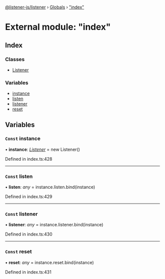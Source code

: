 [@listener-js/listener](../README.md) › [Globals](../globals.md) › ["index"](_index_.md)

# External module: "index"


## Index

### Classes

* [Listener](../classes/_index_.listener.md)

### Variables

* [instance](_index_.md#const-instance)
* [listen](_index_.md#const-listen)
* [listener](_index_.md#const-listener)
* [reset](_index_.md#const-reset)

## Variables

### `Const` instance

• **instance**: *[Listener](../classes/_index_.listener.md)* =  new Listener()

Defined in index.ts:428

___

### `Const` listen

• **listen**: *any* =  instance.listen.bind(instance)

Defined in index.ts:429

___

### `Const` listener

• **listener**: *any* =  instance.listener.bind(instance)

Defined in index.ts:430

___

### `Const` reset

• **reset**: *any* =  instance.reset.bind(instance)

Defined in index.ts:431